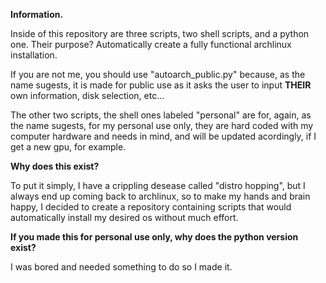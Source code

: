 **Information.**

Inside of this repository are three scripts, two shell scripts, and a python one.
Their purpose? Automatically create a fully functional archlinux installation.

If you are not me, you should use "autoarch_public.py" because, as the name sugests,
it is made for public use as it asks the user to input **THEIR** own information, disk
selection, etc...

The other two scripts, the shell ones labeled "personal" are for, again, as the name
sugests, for my personal use only, they are hard coded with my computer hardware and
needs in mind, and will be updated acordingly, if I get a new gpu, for example.

**Why does this exist?**

To put it simply, I have a crippling desease called "distro hopping", but I always end
up coming back to archlinux, so to make my hands and brain happy, I decided to create a
repository containing scripts that would automatically install my desired os without much
effort.

**If you made this for personal use only, why does the python version exist?**

I was bored and needed something to do so I made it.
